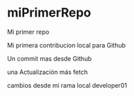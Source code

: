 # miPrimerRepo

Mi primer repo

Mi primera contribucion local para Github

Un commit mas desde Github

una Actualización más fetch

cambios desde mi rama local developer01
